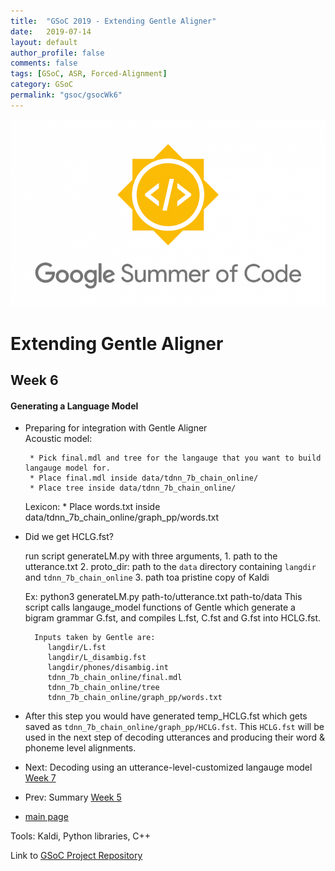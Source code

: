 ```yaml
---
title:  "GSoC 2019 - Extending Gentle Aligner"
date:   2019-07-14
layout: default
author_profile: false
comments: false
tags: [GSoC, ASR, Forced-Alignment]
category: GSoC
permalink: "gsoc/gsocWk6"
---
```


![GSoC](/icons/GSoC.png)

<h1> Extending Gentle Aligner </h1>
<h2> Week 6 </h2>
<h4> Generating a Language Model </h4>

*  Preparing for integration with Gentle Aligner  
    Acoustic model:

        * Pick final.mdl and tree for the langauge that you want to build langauge model for.
        * Place final.mdl inside data/tdnn_7b_chain_online/
        * Place tree inside data/tdnn_7b_chain_online/

    Lexicon:
        * Place words.txt inside data/tdnn_7b_chain_online/graph_pp/words.txt

* Did we get HCLG.fst?

    run script generateLM.py with three arguments, 
        1. path to the utterance.txt 
        2. proto_dir: path to the `data` directory containing `langdir` and `tdnn_7b_chain_online`
        3. path toa pristine copy of Kaldi

    Ex: python3 generateLM.py path-to/utterance.txt path-to/data
    This script calls langauge_model functions of Gentle which generate a bigram grammar G.fst, and compiles L.fst, C.fst and G.fst into HCLG.fst.

        Inputs taken by Gentle are:
           langdir/L.fst
           langdir/L_disambig.fst
		   langdir/phones/disambig.int
		   tdnn_7b_chain_online/final.mdl
		   tdnn_7b_chain_online/tree
		   tdnn_7b_chain_online/graph_pp/words.txt

* After this step you would have generated temp_HCLG.fst which gets saved as `tdnn_7b_chain_online/graph_pp/HCLG.fst`. This `HCLG.fst` will be used in the next step of decoding utterances and producing their word & phoneme level alignments.

* Next: Decoding using an utterance-level-customized langauge model [Week 7](https://shreya2111.github.io/gsocWk7)
* Prev: Summary [Week 5](https://shreya2111.github.io/gsoc/gsocwk5)
* [main page](https://shreya2111.github.io/gsoc)

Tools:
Kaldi, Python libraries, C++

Link to [GSoC Project Repository](https://github.com/shreya2111/Gentle-Aligner-Extension)
 
